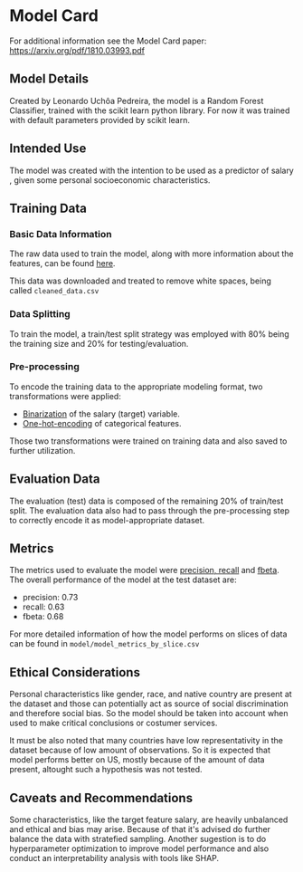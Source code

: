 # Model Card

For additional information see the Model Card paper: https://arxiv.org/pdf/1810.03993.pdf

## Model Details

Created by Leonardo Uchôa Pedreira, the model is a Random Forest Classifier, trained with the scikit learn python library. For now it was trained with default parameters provided by scikit learn.

## Intended Use

The model was created with the intention to be used as a predictor of salary , given some personal socioeconomic characteristics.

## Training Data

### Basic Data Information

The raw data used to train the model, along with more information about the features, can be found [here](https://archive.ics.uci.edu/ml/datasets/census+income).

This data was downloaded and treated to remove white spaces, being called `cleaned_data.csv`

### Data Splitting
To train the model, a train/test split strategy was employed with 80% being the training size and 20% for testing/evaluation. 

### Pre-processing

To encode the training data to the appropriate modeling format, two transformations were applied:

- [Binarization](https://scikit-learn.org/stable/modules/generated/sklearn.preprocessing.LabelBinarizer.html) of the salary (target) variable.
- [One-hot-encoding](https://scikit-learn.org/stable/modules/generated/sklearn.preprocessing.OneHotEncoder.html) of categorical features.

Those two transformations were trained on training data and also saved to further utilization.

## Evaluation Data

The evaluation (test) data is composed of the remaining 20% of train/test split. The evaluation data also had to pass through the pre-processing step to correctly encode it as model-appropriate dataset.

## Metrics

The metrics used to evaluate the model were [precision, recall](https://developers.google.com/machine-learning/crash-course/classification/precision-and-recall) and [fbeta](https://scikit-learn.org/stable/modules/generated/sklearn.metrics.fbeta_score.html). The overall performance of the model at the test dataset are:

- precision: 0.73
- recall: 0.63
- fbeta: 0.68

For more detailed information of how the model performs on slices of data can be found in `model/model_metrics_by_slice.csv`

## Ethical Considerations

Personal characteristics like gender, race, and native country are present at the dataset and those can potentially act as source of social discrimination and therefore social bias. So the model should be taken into account when used to make critical conclusions or costumer services. 

It must be also noted that many countries have low representativity in the dataset because of low amount of observations. So it is expected that model performs better on US, mostly because of the amount of data present, altought such a hypothesis was not tested.

## Caveats and Recommendations

Some characteristics, like the target feature salary, are heavily unbalanced and ethical and bias may arise. Because of that it's advised do further balance the data with stratefied sampling. Another sugestion is to do hyperparameter optimization to improve model performance and also conduct an interpretability analysis with tools like SHAP.


